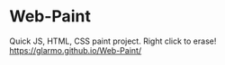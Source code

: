 # Web-Paint
Quick JS, HTML, CSS paint project. 
Right click to erase!  
https://glarmo.github.io/Web-Paint/

